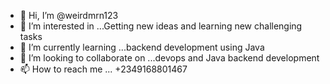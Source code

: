 - 👋 Hi, I’m @weirdmrn123
- 👀 I’m interested in ...Getting new ideas and learning new challenging  tasks
- 🌱 I’m currently learning ...backend development using Java
- 💞️ I’m looking to collaborate on ...devops and Java backend development
- 📫 How to reach me ... +2349168801467

<!---
weirdmrn123/weirdmrn123 is a ✨ special ✨ repository because its `README.md` (this file) appears on your GitHub profile.
You can click the Preview link to take a look at your changes.
--->
